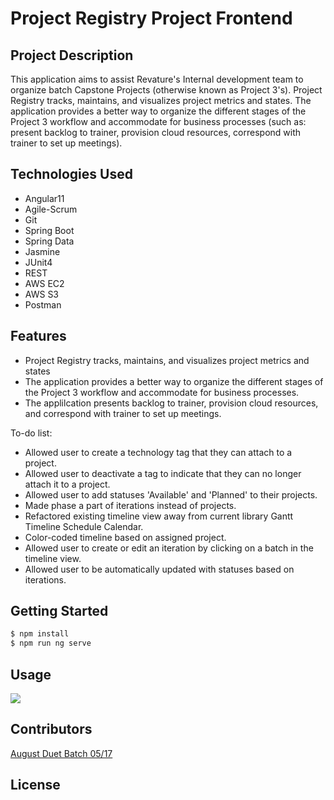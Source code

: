# Project Registry Project Frontend

## Project Description
This application aims to assist Revature's Internal development team to organize batch Capstone Projects (otherwise known as Project 3's). Project Registry tracks, maintains, and visualizes project metrics and states. The application provides a better way to organize the different stages of the Project 3 workflow and accommodate for business processes (such as: present backlog to trainer, provision cloud resources, correspond with trainer to set up meetings).

## Technologies Used
* Angular11
* Agile-Scrum
* Git
* Spring Boot
* Spring Data
* Jasmine
* JUnit4
* REST
* AWS EC2
* AWS S3
* Postman

## Features
* Project Registry tracks, maintains, and visualizes project metrics and states
* The application provides a better way to organize the different stages of the Project 3 workflow and accommodate for business processes.
* The applilcation presents backlog to trainer, provision cloud resources, and correspond with trainer to set up meetings.

To-do list:
* Allowed user to create a technology tag that they can attach to a project.
* Allowed user to deactivate a tag to indicate that they can no longer attach it to a project.
* Allowed user to add statuses 'Available' and 'Planned' to their projects.
* Made phase a part of iterations instead of projects.
* Refactored existing timeline view away from current library Gantt Timeline Schedule Calendar.
* Color-coded timeline based on assigned project.
* Allowed user to create or edit an iteration by clicking on a batch in the timeline view.
* Allowed user to be automatically updated with statuses based on iterations.

## Getting Started
```bash
$ npm install
$ npm run ng serve
```

## Usage
![](https://i.ibb.co/cLjnXHG/project03-01.png)

## Contributors
[August Duet Batch 05/17](https://github.com/1053-August-Duet-Project-Registry)

## License
